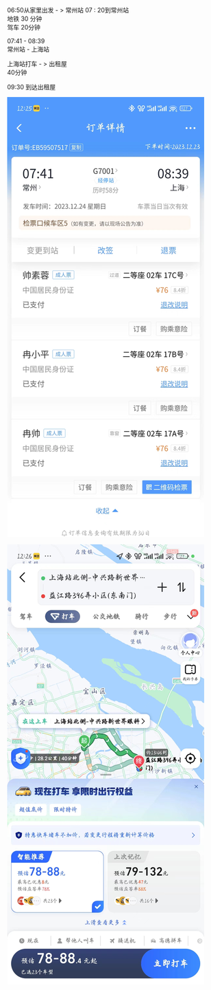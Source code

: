 06:50从家里出发 -  > 常州站  07 : 20到常州站   
地铁 30 分钟    
驾车 20分钟  


07:41 - 08:39  
常州站 - 上海站

上海站打车 - > 出租屋    
40分钟

09:30 到达出租屋

![](assets/8a303fc3ccc4197b6a89aaf5c52c1ed.jpg)


![](assets/bf0f03e2b5cb5941e4d2a224a316f8f.jpg)